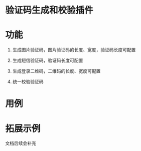 # 验证码生成和校验插件

# 功能

1. 生成图片验证码，图片验证码的长度、宽度，验证码长度可配置

3. 生成短信验证码，验证码长度可配置

4. 生成登录二维码，二维码的长度、宽度可配置

5. 统一校验验证码

# 用例


# 拓展示例

文档后续会补充